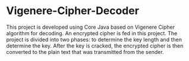 # Vigenere-Cipher-Decoder
This project is developed using Core Java based on Vigenere Cipher algorithm for decoding. An encrypted cipher is fed in this project. The project is divided into two phases: to determine the key length and then determine the key. After the key is cracked, the encrypted cipher is then converted to the plain text that was transmitted from the sender. 
